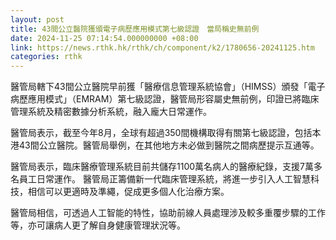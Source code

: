```yaml
---
layout: post
title: 43間公立醫院獲頒電子病歷應用模式第七級認證　當局稱史無前例
date: 2024-11-25 07:14:54.000000000 +08:00
link: https://news.rthk.hk/rthk/ch/component/k2/1780656-20241125.htm
categories: rthk
---
```


醫管局轄下43間公立醫院早前獲「醫療信息管理系統協會」（HIMSS）頒發「電子病歷應用模式」（EMRAM）第七級認證，醫管局形容屬史無前例，印證已將臨床管理系統及精密數據分析系統，融入龐大日常運作。

醫管局表示，截至今年8月，全球有超過350間機構取得有關第七級認證，包括本港43間公立醫院。醫管局舉例，在其他地方未必做到醫院之間病歷提示互通等。

醫管局表示，臨床醫療管理系統目前共儲存1100萬名病人的醫療紀錄，支援7萬多名員工日常運作。 醫管局正籌備新一代臨床管理系統，將進一步引入人工智慧科技，相信可以更適時及準繩，促成更多個人化治療方案。

醫管局相信，可透過人工智能的特性，協助前線人員處理涉及較多重覆步驟的工作等，亦可讓病人更了解自身健康管理狀況等。
